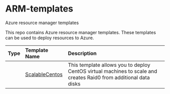 # ARM-templates
Azure resource manager templates

This repo contains Azure resource manager templates. These templates can be used to deploy resources to Azure.

| Type   |  Template Name   | Description     |
|:------|:-----------------|:--------------------------------|
|  | [ScalableCentos](https://github.com/hamfar/ARM-templates/tree/master/ScalableCentOS) | This template allows you to deploy CentOS virtual machines to scale and creates Raid0 from additional data disks|
